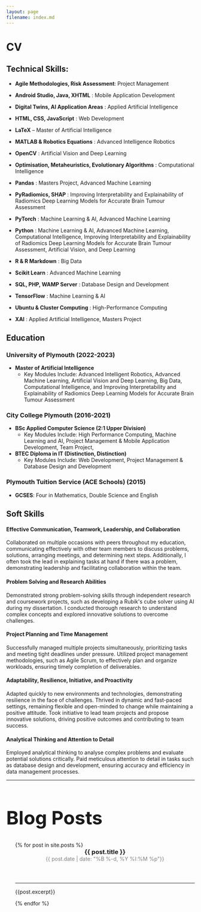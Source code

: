 ```yaml
---
layout: page
filename: index.md
---
```


# **CV**
## **Technical Skills**:
- **Agile Methodologies, Risk Assessment**:  Project Management
* **Android Studio, Java, XHTML** : Mobile Application Development
+ **Digital Twins, AI Application Areas** : Applied Artificial Intelligence
- **HTML, CSS, JavaScript** : Web Development
* **LaTeX** – Master of Artificial Intelligence
+ **MATLAB & Robotics Equations** : Advanced Intelligence Robotics
- **OpenCV** : Artificial Vision and Deep Learning
* **Optimisation, Metaheuristics, Evolutionary Algorithms** : Computational Intelligence
+ **Pandas** : Masters Project, Advanced Machine Learning
- **PyRadiomics, SHAP** : Improving Interpretability and Explainability of Radiomics Deep Learning Models for Accurate Brain Tumour Assessment
+ **PyTorch** : Machine Learning & AI, Advanced Machine Learning
* **Python** : Machine Learning & AI, Advanced Machine Learning, Computational Intelligence, Improving Interpretability and Explainability of Radiomics Deep Learning Models for Accurate Brain Tumour Assessment, Artificial Vision, and Deep Learning
- **R & R Markdown** : Big Data
+ **Scikit Learn** : Advanced Machine Learning
* **SQL, PHP, WAMP Server** : Database Design and Development
- **TensorFlow** : Machine Learning & AI
+ **Ubuntu & Cluster Computing** : High-Performance Computing
* **XAI** : Applied Artificial Intelligence, Masters Project

## Education

### **University of Plymouth (2022-2023)**
- **Master of Artificial Intelligence**
    - Key Modules Include: Advanced Intelligent Robotics, Advanced Machine Learning, Artificial Vision and Deep Learning, Big Data, Computational Intelligence, and Improving Interpretability and Explainability of Radiomics Deep Learning Models for Accurate Brain Tumour Assessment

### **City College Plymouth (2016-2021)**
- **BSc Applied Computer Science (2:1 Upper Division)**
    - Key Modules Include: High Performance Computing, Machine Learning and AI, Project Management & Mobile Application Development, Team Project,
- **BTEC Diploma in IT (Distinction, Distinction)**
    - Key Modules Include: Web Development, Project Management & Database Design and Development

### Plymouth Tuition Service (ACE Schools) (2015)
- **GCSES**: Four in Mathematics, Double Science and English 


## **Soft Skills**

#### **Effective Communication, Teamwork, Leadership, and Collaboration**
Collaborated on multiple occasions with peers throughout my education, communicating effectively with other team members to discuss problems, solutions, arranging meetings, and determining next steps. Additionally, I often took the lead in explaining tasks at hand if there was a problem, demonstrating leadership and facilitating collaboration within the team.
#### **Problem Solving and Research Abilities**
Demonstrated strong problem-solving skills through independent research and coursework projects, such as developing a Rubik's cube solver using AI during my dissertation. I conducted thorough research to understand complex concepts and explored innovative solutions to overcome challenges.
#### **Project Planning and Time Management**
Successfully managed multiple projects simultaneously, prioritizing tasks and meeting tight deadlines under pressure. Utilized project management methodologies, such as Agile Scrum, to effectively plan and organize workloads, ensuring timely completion of deliverables.
#### **Adaptability, Resilience, Initiative, and Proactivity**
Adapted quickly to new environments and technologies, demonstrating resilience in the face of challenges. Thrived in dynamic and fast-paced settings, remaining flexible and open-minded to change while maintaining a positive attitude. Took initiative to lead team projects and propose innovative solutions, driving positive outcomes and contributing to team success.
#### **Analytical Thinking and Attention to Detail**
Employed analytical thinking to analyse complex problems and evaluate potential solutions critically. Paid meticulous attention to detail in tasks such as database design and development, ensuring accuracy and efficiency in data management processes.

<hr>
<h1 style="font-size:50px"> Blog Posts </h1>
<ul>
    {% for post in site.posts %}
        <header>
            <h3 style ="margin:0px; padding:0px;">{{ post.title }}</h3>
            <p style="color:#808080; margin:0px; padding:0px"><time datetime="{{ post.date | date: '%Y-%m-%d %H:%M' }}">{{ post.date | date: "%B %-d, %Y %I:%M %p"}}</time></p>
        </header>
        <hr>
        <p>{{post.excerpt}}</p>
    {% endfor %}
</ul>
